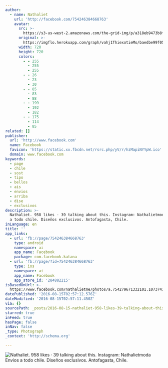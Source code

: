 ```yaml
---
author:
  - name: Nathaliet
    url: 'http://facebook.com/754246384668763'
    avatar:
      src: >-
        https://s3-us-west-2.amazonaws.com/the-grid-img/p/a318eb9473b8f759583a74ac0d99c9052ea69d00.jpg
      original: >-
        https://imgflo.herokuapp.com/graph/vahj1ThiexotieMo/baedbe99f05af193329022ff176beab3/noop.jpg?input=https%3A%2F%2Fscontent.xx.fbcdn.net%2Fv%2Ft1.0-9%2Fp720x720%2F13770269_1178553818904682_7177733468427003187_n.jpg%3Foh%3Daecf58d3e98e2db28458d170ea482193%26oe%3D585023CA
      width: 720
      height: 720
      colors:
        - - 255
          - 255
          - 255
        - - 26
          - 23
          - 30
        - - 85
          - 83
          - 88
        - - 199
          - 192
          - 182
        - - 175
          - 114
          - 85
related: []
publisher:
  url: 'http://www.facebook.com'
  name: Facebook
  favicon: 'https://static.xx.fbcdn.net/rsrc.php/yV/r/hzMapiNYYpW.ico'
  domain: www.facebook.com
keywords:
  - page
  - chile
  - sost
  - tipo
  - bellos
  - ais
  - envios
  - arriba
  - dise
  - exclusivos
description: >-
  Nathaliet. 958 likes · 39 talking about this. Instagram: Nathalietmoda Envios
  a todo chile. Diseños exclusivos. Antofagasta, Chile.
inLanguage: en
title: ''
app_links:
  - url: 'fb://page/754246384668763'
    type: android
    namespace: ai
    app_name: Facebook
    package: com.facebook.katana
  - url: 'fb://page/?id=754246384668763'
    type: ios
    namespace: ai
    app_name: Facebook
    app_store_id: '284882215'
isBasedOnUrl: >-
  https://www.facebook.com/nathalietme/photos/a.754279671332101.1073741827.754246384668763/1178553818904682/?type=1&theater
datePublished: '2016-08-15T02:57:12.576Z'
dateModified: '2016-08-15T02:57:11.450Z'
via: {}
sourcePath: _posts/2016-08-15-nathaliet-958-likes-39-talking-about-this-instagram-nat.md
starred: true
inFeed: true
hasPage: false
inNav: false
_type: Photograph
_context: 'http://schema.org'

---
```

![Nathaliet. 958 likes · 39 talking about this. Instagram: Nathalietmoda Envios a todo chile. Diseños exclusivos. Antofagasta, Chile.](https://scontent.xx.fbcdn.net/v/t1.0-9/p720x720/13770269_1178553818904682_7177733468427003187_n.jpg?oh=aecf58d3e98e2db28458d170ea482193&oe=585023CA)